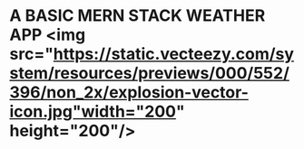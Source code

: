 # A BASIC MERN STACK WEATHER APP <img src="https://static.vecteezy.com/system/resources/previews/000/552/396/non_2x/explosion-vector-icon.jpg"width="200" height="200"/>